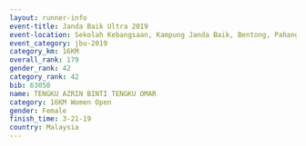 ```yaml
---
layout: runner-info 
event-title: Janda Baik Ultra 2019
event-location: Sekolah Kebangsaan, Kampung Janda Baik, Bentong, Pahang, Malaysia
event_category: jbu-2019 
category_km: 16KM  
overall_rank: 179
gender_rank: 42
category_rank: 42
bib: 63050
name: TENGKU AZRIN BINTI TENGKU OMAR
category: 16KM Women Open
gender: Female
finish_time: 3-21-19
country: Malaysia
---
```

